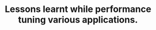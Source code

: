 

<div style="text-align:center;top:50%;left:50%">
    <h1>Lessons learnt while performance tuning various applications.</h1>
</div>